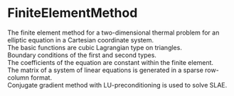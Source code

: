 # FiniteElementMethod
The finite element method for a two-dimensional thermal problem for an elliptic equation in a Cartesian coordinate system.<br>
The basic functions are cubic Lagrangian type on triangles.<br>
Boundary conditions of the first and second types.<br>
The coefficients of the equation are constant within the finite element.<br>
The matrix of a system of linear equations is generated in a sparse row-column format.<br>
Conjugate gradient method with LU-preconditioning is used to solve SLAE.
